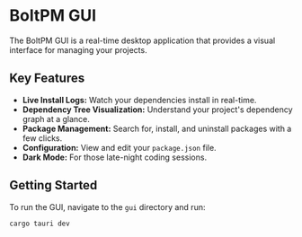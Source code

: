 
# BoltPM GUI

The BoltPM GUI is a real-time desktop application that provides a visual interface for managing your projects.

## Key Features

*   **Live Install Logs:** Watch your dependencies install in real-time.
*   **Dependency Tree Visualization:** Understand your project's dependency graph at a glance.
*   **Package Management:** Search for, install, and uninstall packages with a few clicks.
*   **Configuration:** View and edit your `package.json` file.
*   **Dark Mode:** For those late-night coding sessions.

## Getting Started

To run the GUI, navigate to the `gui` directory and run:

```bash
cargo tauri dev
```
